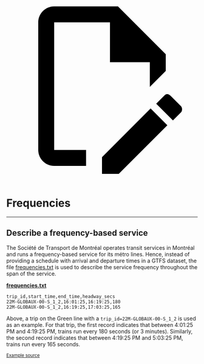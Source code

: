 <a class="pencil-link" href="https://github.com/MobilityData/gtfs.org/edit/main/docs/schedule/examples/frequencies.md" title="Edit this page" target="_blank">
    <svg class="pencil" xmlns="http://www.w3.org/2000/svg" viewBox="0 0 24 24"><path d="M10 20H6V4h7v5h5v3.1l2-2V8l-6-6H6c-1.1 0-2 .9-2 2v16c0 1.1.9 2 2 2h4v-2m10.2-7c.1 0 .3.1.4.2l1.3 1.3c.2.2.2.6 0 .8l-1 1-2.1-2.1 1-1c.1-.1.2-.2.4-.2m0 3.9L14.1 23H12v-2.1l6.1-6.1 2.1 2.1Z"></path></svg>
  </a>

# Frequencies

<hr>

## Describe a frequency-based service

The Société de Transport de Montréal operates transit services in Montréal and runs a frequency-based service for its métro lines. Hence, instead of providing a schedule with arrival and departure times in a GTFS dataset, the file [frequencies.txt](../../reference/#frequenciestxt) is used to describe the service frequency throughout the span of the service. 

[**frequencies.txt**](../../reference/#frequenciestxt)

```
trip_id,start_time,end_time,headway_secs
22M-GLOBAUX-00-S_1_2,16:01:25,16:19:25,180
22M-GLOBAUX-00-S_1_2,16:19:25,17:03:25,165
```

Above, a trip on the Green line with a `trip_id=22M-GLOBAUX-00-S_1_2` is used as an example. For that trip, the first record indicates that between 4:01:25 PM and 4:19:25 PM, trains run every 180 seconds (or 3 minutes). Similarly, the second record indicates that between 4:19:25 PM and 5:03:25 PM, trains run every 165 seconds.



<sup>[Example source](https://www.stm.info/en/about/developers)</sup>